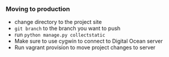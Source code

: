 ### Moving to production
- change directory to the project site
- `git branch` to the branch you want to push
- run `python manage.py collectstatic`
- Make sure to use cygwin to connect to Digital Ocean server
- Run vagrant provision to move project changes to server
